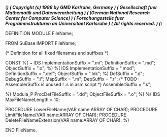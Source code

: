 (******************************************************************************)
(* Copyright (c) 1988 by GMD Karlruhe, Germany                                *)
(* Gesellschaft fuer Mathematik und Datenverarbeitung                         *)
(* (German National Research Center for Computer Science)                     *)
(* Forschungsstelle fuer Programmstrukturen an Universitaet Karlsruhe         *)
(* All rights reserved.                                                       *)
(******************************************************************************)

DEFINITION MODULE FileName;

  FROM SuBase IMPORT FileName;

   (* Definition for all fixed filenames and suffixes *)

  CONST
%( ~ IDS
    ImplementationSuffix = ".mi";
    DefinitionSuffix     = ".md";
    ObjectSuffix         = ".o";
%)
%( IDS
    ImplementationSuffix = ".mod";
    DefinitionSuffix     = ".def";
    ObjectSuffix         = ".lnk";
%)
    DefSuffix            = ".d";
    DebugSuffix          = ".i";
    MapSuffix            = ".m";
    DepSuffix            = ".r";
    (* TODO : AssemblerSuffix is unused ! .s in asm script *)
    AssemblerSuffix	 = ".s";

%( Modula_P
    ProcDefFileSuffix    = ".dd";
    ObjectFileSuffix     = ".o";
%)
%( IDS
    MaxFileNameLength = 10;

PROCEDURE LowerFileName(VAR name:ARRAY OF CHAR);
PROCEDURE LimitFileName(VAR name:ARRAY OF CHAR);
PROCEDURE DeleteFileNameExtension(VAR name:ARRAY OF CHAR);
%)

END FileName.
